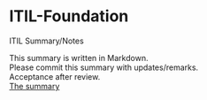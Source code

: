 # ITIL-Foundation
ITIL Summary/Notes

This summary is written in Markdown.  
Please commit this summary with updates/remarks.  
Acceptance after review.  
[The summary](Summary.md)
